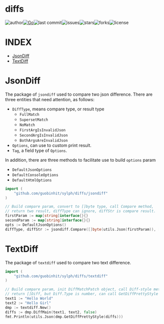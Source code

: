 # diffs

![author](https://img.shields.io/badge/author-chariesgavin-blueviolet.svg)[![Go](https://github.com/guobinhit/sylph/actions/workflows/go.yml/badge.svg)](https://github.com/guobinhit/sylph/actions/workflows/go.yml)![last commit](https://img.shields.io/github/last-commit/guobinhit/sylph.svg)![issues](https://img.shields.io/github/issues/guobinhit/sylph.svg)![stars](https://img.shields.io/github/stars/guobinhit/sylph.svg)![forks](https://img.shields.io/github/forks/guobinhit/sylph.svg)![license](https://img.shields.io/github/license/guobinhit/sylph.svg)

# INDEX

- [JsonDiff](#jsondiff)
- [TextDiff](#textdiff)

# JsonDiff

The package of `jsondiff` used to compare two json difference.
There are three entities that need attention, as follows:

- `DiffType`, means compare type, or result type
  - `FullMatch`
  - `SupersetMatch`
  - `NoMatch`
  - `FirstArgIsInvalidJson`
  - `SecondArgIsInvalidJson`
  - `BothArgsAreInvalidJson`
- `Options`, can use to custom print result.
- `Tag`, a field type of `Options`.

In addition, there are three methods to facilitate use to build `options` param
- `DefaultJsonOptions`
- `DefaultConsoleOptions`
- `DefaultHtmlOptions`


```go
import (
    "github.com/guobinhit/sylph/diffs/jsondiff"
)

// Build compare param, convert to []byte type, call Compare method,
// return two result, diffType can ignore, diffStr is compare result.
firstParam := map[string]interface{}{}
secondParam := map[string]interface{}{}
opts := DefaultJsonOptions()
diffType, diffStr := jsondiff.Compare([]byte(utils.Json(firstParam)), []byte(utils.Json(secondParam)), opts)
```


# TextDiff

The package of `textdiff` used to compare two text difference.

```go
import (
    "github.com/guobinhit/sylph/diffs/textdiff"
)

// Build compare param, init DiffMatchPatch object, call Diff-style method,
// return []Diff, but Diff.Type is number, can call GetDiffPrettyStyle method get pretty result.
text1 := "Hello World"
text2 := "Hello Girl"
dmp := textdiff.New()
diffs := dmp.DiffMain(text1, text2, false)
fmt.Println(utils.Json(dmp.GetDiffPrettyStyle(diffs)))
```



